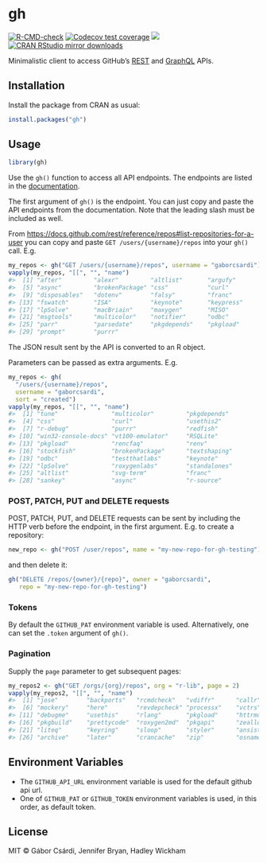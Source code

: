 
<!-- README.md is generated from README.Rmd. Please edit that file -->

# gh

<!-- badges: start -->

[![R-CMD-check](https://github.com/r-lib/gh/workflows/R-CMD-check/badge.svg)](https://github.com/r-lib/gh/actions)
[![Codecov test
coverage](https://codecov.io/gh/r-lib/gh/branch/main/graph/badge.svg)](https://codecov.io/gh/r-lib/gh?branch=main)
[![](https://www.r-pkg.org/badges/version/gh)](https://www.r-pkg.org/pkg/gh)
[![CRAN RStudio mirror
downloads](https://cranlogs.r-pkg.org/badges/gh)](https://www.r-pkg.org/pkg/gh)
<!-- badges: end -->

Minimalistic client to access GitHub’s
[REST](https://docs.github.com/rest) and
[GraphQL](https://docs.github.com/graphql) APIs.

## Installation

Install the package from CRAN as usual:

``` r
install.packages("gh")
```

## Usage

``` r
library(gh)
```

Use the `gh()` function to access all API endpoints. The endpoints are
listed in the [documentation](https://docs.github.com/rest).

The first argument of `gh()` is the endpoint. You can just copy and
paste the API endpoints from the documentation. Note that the leading
slash must be included as well.

From
<https://docs.github.com/rest/reference/repos#list-repositories-for-a-user>
you can copy and paste `GET /users/{username}/repos` into your `gh()`
call. E.g.

``` r
my_repos <- gh("GET /users/{username}/repos", username = "gaborcsardi")
vapply(my_repos, "[[", "", "name")
#>  [1] "after"         "alexr"         "altlist"       "argufy"       
#>  [5] "async"         "brokenPackage" "css"           "curl"         
#>  [9] "disposables"   "dotenv"        "falsy"         "franc"        
#> [13] "fswatch"       "ISA"           "keynote"       "keypress"     
#> [17] "lpSolve"       "macBriain"     "maxygen"       "MISO"         
#> [21] "msgtools"      "multicolor"    "notifier"      "odbc"         
#> [25] "parr"          "parsedate"     "pkgdepends"    "pkgload"      
#> [29] "prompt"        "purrr"
```

The JSON result sent by the API is converted to an R object.

Parameters can be passed as extra arguments. E.g.

``` r
my_repos <- gh(
  "/users/{username}/repos",
  username = "gaborcsardi",
  sort = "created")
vapply(my_repos, "[[", "", "name")
#>  [1] "tune"               "multicolor"         "pkgdepends"        
#>  [4] "css"                "curl"               "usethis2"          
#>  [7] "r-debug"            "purrr"              "redfish"           
#> [10] "win32-console-docs" "vt100-emulator"     "RSQLite"           
#> [13] "pkgload"            "rencfaq"            "renv"              
#> [16] "stockfish"          "brokenPackage"      "textshaping"       
#> [19] "odbc"               "testthatlabs"       "keynote"           
#> [22] "lpSolve"            "roxygenlabs"        "standalones"       
#> [25] "altlist"            "svg-term"           "franc"             
#> [28] "sankey"             "async"              "r-source"
```

### POST, PATCH, PUT and DELETE requests

POST, PATCH, PUT, and DELETE requests can be sent by including the HTTP
verb before the endpoint, in the first argument. E.g. to create a
repository:

``` r
new_repo <- gh("POST /user/repos", name = "my-new-repo-for-gh-testing")
```

and then delete it:

``` r
gh("DELETE /repos/{owner}/{repo}", owner = "gaborcsardi",
   repo = "my-new-repo-for-gh-testing")
```

### Tokens

By default the `GITHUB_PAT` environment variable is used. Alternatively,
one can set the `.token` argument of `gh()`.

### Pagination

Supply the `page` parameter to get subsequent pages:

``` r
my_repos2 <- gh("GET /orgs/{org}/repos", org = "r-lib", page = 2)
vapply(my_repos2, "[[", "", "name")
#>  [1] "jose"        "backports"   "rcmdcheck"   "vdiffr"      "callr"      
#>  [6] "mockery"     "here"        "revdepcheck" "processx"    "vctrs"      
#> [11] "debugme"     "usethis"     "rlang"       "pkgload"     "httrmock"   
#> [16] "pkgbuild"    "prettycode"  "roxygen2md"  "pkgapi"      "zeallot"    
#> [21] "liteq"       "keyring"     "sloop"       "styler"      "ansistrings"
#> [26] "archive"     "later"       "crancache"   "zip"         "osname"
```

## Environment Variables

-   The `GITHUB_API_URL` environment variable is used for the default
    github api url.
-   One of `GITHUB_PAT` or `GITHUB_TOKEN` environment variables is used,
    in this order, as default token.

## License

MIT © Gábor Csárdi, Jennifer Bryan, Hadley Wickham
